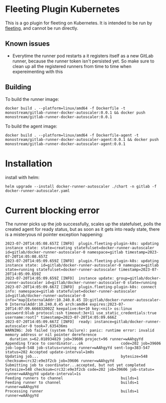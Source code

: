 # Fleeting Plugin Kubernetes

This is a go plugin for fleeting on Kubernetes. It is intended to be run by
[fleeting](https://gitlab.com/gitlab-org/fleeting/fleeting), and cannot be run directly.

## Known issues

- Everytime the runner pod restarts a it registers itself as a new GitLab runner, because the runner token isn't persisted yet. So make sure to clean up all the registered runners from time to time when expereimenting with this

## Building

To build the runner image:

```shell
docker build . --platform=linux/amd64 -f Dockerfile -t monostream/gitlab-runner-docker-autoscaler:0.0.1 && docker push monostream/gitlab-runner-docker-autoscaler:0.0.1
```

To build the agent image:

```shell
docker build . --platform=linux/amd64 -f Dockerfile-agent -t monostream/gitlab-runner-docker-autoscaler-agent:0.0.1 && docker push monostream/gitlab-runner-docker-autoscaler-agent:0.0.1
```

# Installation

install with helm:

```shell
helm upgrade --install docker-runner-autoscaler ./chart -n gitlab -f docker-runner-autoscaler.yaml
```

# Current blocking error

The runner picks up the job successfully, scales up the statefulset, polls the created agent for ready status, but as soon as it gets into ready state, there is a misteryous nil pointer exception happening:

```shell
2023-07-20T14:05:08.657Z [INFO]  plugin.fleeting-plugin-k8s: updating instance state: state=creating statefulset=docker-runner-autoscaler id=gitlab/docker-runner-autoscaler-0 namespace=gitlab timestamp=2023-07-20T14:05:08.657Z
2023-07-20T14:05:09.659Z [INFO]  plugin.fleeting-plugin-k8s: updating instance state: id=gitlab/docker-runner-autoscaler-0 namespace=gitlab state=running statefulset=docker-runner-autoscaler timestamp=2023-07-20T14:05:09.659Z
2023-07-20T14:05:09.659Z [INFO]  instance update: group=gitlab/docker-runner-autoscaler id=gitlab/docker-runner-autoscaler-0 state=running
2023-07-20T14:05:09.667Z [INFO]  plugin.fleeting-plugin-k8s: connect info: namespace=gitlab statefulset=docker-runner-autoscaler id=gitlab/docker-runner-autoscaler-0 info="map[ExternalAddr:10.240.0.45 ID:gitlab/docker-runner-autoscaler-0 InternalAddr:10.240.0.45 arch:amd64 expires:2023-07-20T14:07:09.666832002Z keepalive:6e+10 key:<nil> os:linux password:blub protocol:ssh timeout:3e+11 use_static_credentials:true username:root]" timestamp=2023-07-20T14:05:09.666Z
2023-07-20T14:05:09.667Z [INFO]  ready: instance=gitlab/docker-runner-autoscaler-0 took=7.635436ms
WARNING: Job failed (system failure): panic: runtime error: invalid memory address or nil pointer dereference
  duration_s=62.018934829 job=39606 project=96 runner=wAAhgyYd
Appending trace to coordinator...ok                 code=202 job=39606 job-log=0-548 job-status=running runner=wAAhgyYd sent-log=383-547 status=202 Accepted update-interval=1m0s
Updating job...                                     bytesize=548 checksum=crc32:e9e3f2cb job=39606 runner=wAAhgyYd
Submitting job to coordinator...accepted, but not yet completed  bytesize=548 checksum=crc32:e9e3f2cb code=202 job=39606 job-status= runner=wAAhgyYd update-interval=1s
Feeding runners to channel                          builds=1
Feeding runner to channel                           builds=1 runner=wAAhgyYd
Processing runner                                   builds=1 runner=wAAhgyYd
```